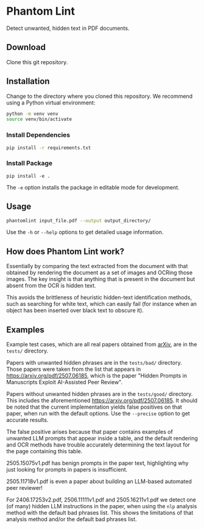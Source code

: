 # Phantom Lint

Detect unwanted, hidden text in PDF documents.

## Download

Clone this git repository.

## Installation

Change to the directory where you cloned this repository.
We recommend using a Python virtual environment:

```bash
python -m venv venv
source venv/bin/activate
```

### Install Dependencies

```bash
pip install -r requirements.txt
```

### Install Package

```
pip install -e .
```

The `-e` option installs the package in editable mode for development.

## Usage

```bash
phantomlint input_file.pdf --output output_directory/
```

Use the `-h` or `--help` options to get detailed usage information.

## How does Phantom Lint work?

Essentially by comparing the text extracted from the document with
that obtained by rendering the document as a set of images and OCRing
those images. The key insight is that anything that is present in the
document but absent from the OCR is hidden text.

This avoids the brittleness of heuristic hidden-text identification
methods, such as searching for white text, which can easily fail
(for instance when an object has been inserted over black text to
obscure it).

## Examples

Example test cases, which are all real papers obtained from [arXiv](https://arxiv.org/), are
in the `tests/` directory.

Papers with unwanted hidden phrases are in the `tests/bad/` directory.
Those papers were taken from the list that appears in
https://arxiv.org/pdf/2507.06185, which is the paper
"Hidden Prompts in Manuscripts Exploit AI-Assisted Peer Review".

Papers without unwanted hidden phrases are in the `tests/good/` directory.
This includes the aforementioned
https://arxiv.org/pdf/2507.06185.
It
should be noted that the current implementation yields false positives
on that paper, when run with the default options. Use the
`--precise` option to get accurate results.

The false positive arises because that paper contains examples of
unwanted LLM prompts that appear inside a table, and the default
rendering and OCR methods have trouble accurately determining the
text layout for the page containing this table.

2505.15075v1.pdf has benign prompts in the paper text, highlighting
why just looking for prompts in papers is insufficient.

2505.11718v1.pdf is even a paper about building an LLM-based automated
peer reviewer!

For 2406.17253v2.pdf, 2506.11111v1.pdf and 2505.16211v1.pdf we detect
one (of many) hidden LLM instructions in the paper, when using the `nlp`
analysis method with the default bad phrases list. This shows the
limitations of that analysis method and/or the default bad phrases
list.